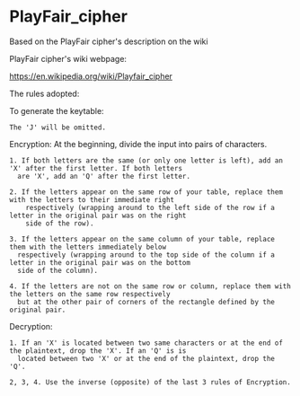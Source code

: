 # PlayFair_cipher
Based on the PlayFair cipher's description on the wiki

PlayFair cipher's wiki webpage:

https://en.wikipedia.org/wiki/Playfair_cipher

The rules adopted:
  
  To generate the keytable:
    
    The 'J' will be omitted.
  
  Encryption:
    At the beginning, divide the input into pairs of characters.
    
    1. If both letters are the same (or only one letter is left), add an 'X' after the first letter. If both letters 
      are 'X', add an 'Q' after the first letter.
    
    2. If the letters appear on the same row of your table, replace them with the letters to their immediate right
        respectively (wrapping around to the left side of the row if a letter in the original pair was on the right 
        side of the row).
    
    3. If the letters appear on the same column of your table, replace them with the letters immediately below 
      respectively (wrapping around to the top side of the column if a letter in the original pair was on the bottom
      side of the column).
    
    4. If the letters are not on the same row or column, replace them with the letters on the same row respectively 
      but at the other pair of corners of the rectangle defined by the original pair.

  Decryption:
    
    1. If an 'X' is located between two same characters or at the end of the plaintext, drop the 'X'. If an 'Q' is is
      located between two 'X' or at the end of the plaintext, drop the 'Q'.
    
    2, 3, 4. Use the inverse (opposite) of the last 3 rules of Encryption.
